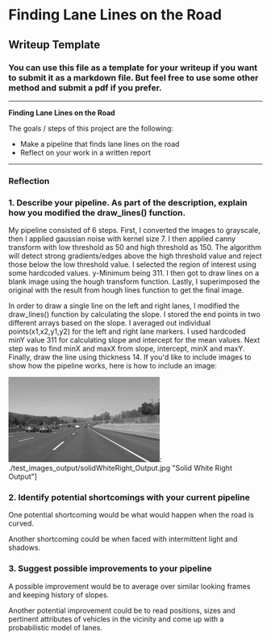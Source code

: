 # **Finding Lane Lines on the Road** 

## Writeup Template

### You can use this file as a template for your writeup if you want to submit it as a markdown file. But feel free to use some other method and submit a pdf if you prefer.

---

**Finding Lane Lines on the Road**

The goals / steps of this project are the following:
* Make a pipeline that finds lane lines on the road
* Reflect on your work in a written report


[//]: # (Image References)

[image1]: ./examples/grayscale.jpg "Grayscale"

---

### Reflection

### 1. Describe your pipeline. As part of the description, explain how you modified the draw_lines() function.

My pipeline consisted of 6 steps. First, I converted the images to grayscale, then I applied gaussian noise with kernel size 7.
I then applied canny transform with low threshold as 50 and high threshold as 150. The algorithm will detect strong gradients/edges above
the high threshold value and reject those below the low threshold value. I selected the region of interest using some hardcoded values. y-Minimum being 311.
I then got to draw lines on a blank image using the hough transform function. Lastly, I superimposed the original with the result from hough lines function to get the final image.

In order to draw a single line on the left and right lanes, I modified the draw_lines() function by calculating the slope. I stored the end points
in two different arrays based on the slope. I averaged out individual points(x1,x2,y1,y2) for the left and right lane markers.
I used hardcoded minY value 311 for calculating slope and intercept for the mean values. Next step was to find  minX and maxX from slope, intercept, minX and maxY.
Finally, draw the line using thickness 14.
If you'd like to include images to show how the pipeline works, here is how to include an image:

![alt text][image1]: ./test_images_output/solidWhiteRight_Output.jpg "Solid White Right Output"]


### 2. Identify potential shortcomings with your current pipeline


One potential shortcoming would be what would happen when the road is curved.

Another shortcoming could be when faced with intermittent light and shadows.


### 3. Suggest possible improvements to your pipeline

A possible improvement would be to average over similar looking frames and keeping history of slopes.

Another potential improvement could be to read positions, sizes and pertinent attributes of vehicles in the vicinity
 and come up with a probabilistic model of lanes.
